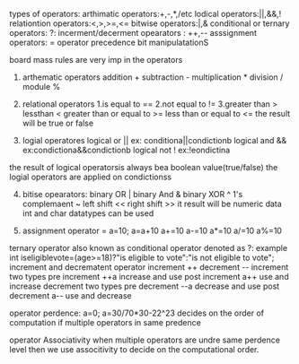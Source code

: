 types of operators:
arthimatic operators:+,-,*,/etc
lodical operators:||,&&,!
relationtion operators:<,>,>=,<=
bitwise operators:|,&
conditional or ternary operators: ?:
incerment/decerment opearators : ++,--
asssignment operators: =
operator precedence 
bit manipulatationS


board mass rules are very imp in the operators
1. arthematic operators 
addition +
subtraction -
multiplication *
division /
module %

2. relational operators
1.is equal to ==
2.not equal to !=
3.greater than >
lessthan <
greater than or equal to >=
less than or equal to <=
the result will be true or false 

3. logial operatores
logical or || ex: conditiona||condictionb
logical and && ex:condictiona&&condictionb
logical not ! ex:!eondictina

the result of logical operatorsis always bea boolean value(true/false)
the logial operators are applied on condictionss

4. bitise opearators:
binary OR |
binary And &
binary XOR ^
1's complemaent ~
left shift <<
right shift >>
it result will be numeric data 
int and char datatypes can be used

5. assignment operator
=
a=10;
a=a+10
a+=10
a-=10
a*=10
a/=10
a%=10

ternary operator 
also  known as conditional operator
denoted as ?:
example
int iseligiblevote=(age>=18)?"is eligible to vote":"is not eligible to vote";
increment and decrematent operator
increment ++
decrement --
increment two types
pre increment ++a increase and use
post increment a++ use and increase
decrement two types
pre decrement --a decrease and use
post decrement a-- use and decrease

operator perdence:
a=0;
a=30/70*30-22^23
decides on the order of computation if multiple operators in same predence

operator Associativity
when multiple operators are undre same perdence level then we use associtivity to decide on the computational order.











